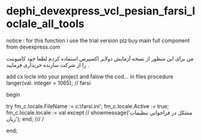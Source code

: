 


# dephi_devexpress_vcl_pesian_farsi_loclale_all_tools

notice : for this function i use the trial version plz buy main full component  from devexpress.com

من برای این منظور از نسخه آزمایش دولاپر اکسپرس استفاده کردم لظفا خود کامپوننت را از شرکت سازنده خریداری فرمایید .

add cx locle into your project and falow the cod... in files 
procedure langer(val: integer = 1065); // farsi

begin

  try
    fm_c.locale.FileName := c:\farsi.ini';
    fm_c.locale.Active := true;
    fm_c.locale.locale := val
  except
  //  showmessage('مشکل در فراخواني تنظيمات زبان');
  end;
  /// /

end;
